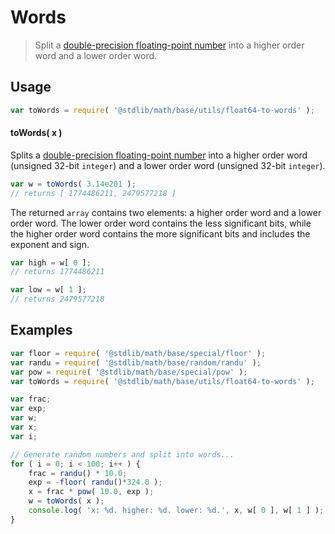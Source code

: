 Words
===

> Split a [double-precision floating-point number][ieee754] into a higher order word and a lower order word.


<section class="usage">

## Usage

``` javascript
var toWords = require( '@stdlib/math/base/utils/float64-to-words' );
```

#### toWords( x )

Splits a [double-precision floating-point number][ieee754] into a higher order word (unsigned 32-bit `integer`) and a lower order word (unsigned 32-bit `integer`).

``` javascript
var w = toWords( 3.14e201 );
// returns [ 1774486211, 2479577218 ]
```

The returned `array` contains two elements: a higher order word and a lower order word. The lower order word contains the less significant bits, while the higher order word contains the more significant bits and includes the exponent and sign.

``` javascript
var high = w[ 0 ];
// returns 1774486211

var low = w[ 1 ];
// returns 2479577218
```

</section>

<!-- /.usage -->


<section class="examples">

## Examples

``` javascript
var floor = require( '@stdlib/math/base/special/floor' );
var randu = require( '@stdlib/math/base/random/randu' );
var pow = require( '@stdlib/math/base/special/pow' );
var toWords = require( '@stdlib/math/base/utils/float64-to-words' );

var frac;
var exp;
var w;
var x;
var i;

// Generate random numbers and split into words...
for ( i = 0; i < 100; i++ ) {
    frac = randu() * 10.0;
    exp = -floor( randu()*324.0 );
    x = frac * pow( 10.0, exp );
    w = toWords( x );
    console.log( 'x: %d. higher: %d. lower: %d.', x, w[ 0 ], w[ 1 ] );
}
```

</section>

<!-- /.examples -->


<section class="links">

[ieee754]: https://en.wikipedia.org/wiki/IEEE_754-1985

</section>

<!-- /.links -->
